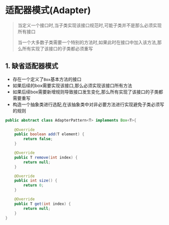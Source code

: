 # 适配器模式(Adapter)

> 当定义一个接口时,当子类实现该接口规范时,可能子类并不是那么必须实现所有接口
>
> 当一个大多数子类需要一个特别的方法时,如果此时在接口中加入该方法,那么所有实现了该接口的子类都必须重写

## 1. 缺省适配器模式

- 存在一个定义了`Box`基本方法的接口
- 如果后续的box需要实现该接口,那么必须实现该接口所有方法
- 如果后续box需要新增规则导致接口发生变化,那么所有实现了该接口的子类都需要重写
- 构造一个抽象类进行选配,在该抽象类中对非必要方法进行实现避免子类必须写的规则

```java
public abstract class AdapterPattern<T> implements Box<T>{
    
    @Override
    public boolean add(T element) {
        return false;
    }

    @Override
    public T remove(int index) {
        return null;
    }

    @Override
    public int size() {
        return 0;
    }

    @Override
    public T get(int index) {
        return null;
    }
}
```

